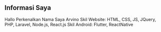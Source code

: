 
## Informasi Saya

Hallo Perkenalkan Nama Saya Arvino
Skil Website: HTML, CSS, JS, JQuery, PHP, Laravel, Node.js, React.js
Skil Android: Flutter, ReactNative
